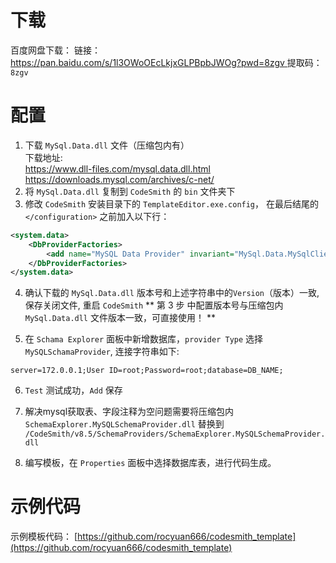 # 下载

百度网盘下载：
链接：[https://pan.baidu.com/s/1l3OWoOEcLkjxGLPBpbJWOg?pwd=8zgv ](https://pan.baidu.com/s/1l3OWoOEcLkjxGLPBpbJWOg?pwd=8zgv )
提取码：`8zgv`

# 配置

1. 下载 `MySql.Data.dll` 文件（压缩包内有）  
下载地址:   
https://www.dll-files.com/mysql.data.dll.html  
https://downloads.mysql.com/archives/c-net/  
2. 将 `MySql.Data.dll` 复制到 `CodeSmith` 的 `bin` 文件夹下
3. 修改 `CodeSmith` 安装目录下的 `TemplateEditor.exe.config`， 在最后结尾的 `</configuration>` 之前加入以下行：

```xml
<system.data>
    <DbProviderFactories>
        <add name="MySQL Data Provider" invariant="MySql.Data.MySqlClient" description=".Net Framework Data Provider for MySQL" type="MySql.Data.MySqlClient.MySqlClientFactory, MySql.Data, Version=8.0.16.0, Culture=neutral, PublicKeyToken=c5687fc88969c44d" />
    </DbProviderFactories>
</system.data>
```

4. 确认下载的 `MySql.Data.dll` 版本号和上述字符串中的`Version`（版本）一致, 保存关闭文件, 重启 `CodeSmith`
** 第 3 步 中配置版本号与压缩包内 `MySql.Data.dll` 文件版本一致，可直接使用！ **

5. 在 `Schama Explorer` 面板中新增数据库，`provider Type` 选择 `MySQLSchamaProvider`, 连接字符串如下:

```
server=172.0.0.1;User ID=root;Password=root;database=DB_NAME;
```

6. `Test` 测试成功，`Add` 保存

7. 解决mysql获取表、字段注释为空问题需要将压缩包内 `SchemaExplorer.MySQLSchemaProvider.dll` 替换到 `/CodeSmith/v8.5/SchemaProviders/SchemaExplorer.MySQLSchemaProvider.dll`

8. 编写模板，在 `Properties` 面板中选择数据库表，进行代码生成。

# 示例代码

示例模板代码：
[https://github.com/rocyuan666/codesmith_template](https://github.com/rocyuan666/codesmith_template)
